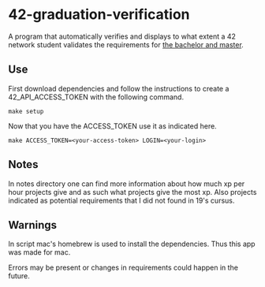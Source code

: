 # 42-graduation-verification
A program that automatically verifies and displays to what extent a 42 network student validates the requirements for [the bachelor and master](https://meta.intra.42.fr/articles/19-requirements).

## Use

First download dependencies and follow the instructions to create a 42_API_ACCESS_TOKEN with the following command.
```
make setup
```

Now that you have the ACCESS_TOKEN use it as indicated here.
```
make ACCESS_TOKEN=<your-access-token> LOGIN=<your-login>
```
## Notes

In notes directory one can find more information about how much xp per hour projects give and as such what projects give the most xp. Also projects indicated as potential requirements that I did not found in 19's cursus.

## Warnings
In script mac's homebrew is used to install the dependencies. Thus this app was made for mac.

Errors may be present or changes in requirements could happen in the future.
